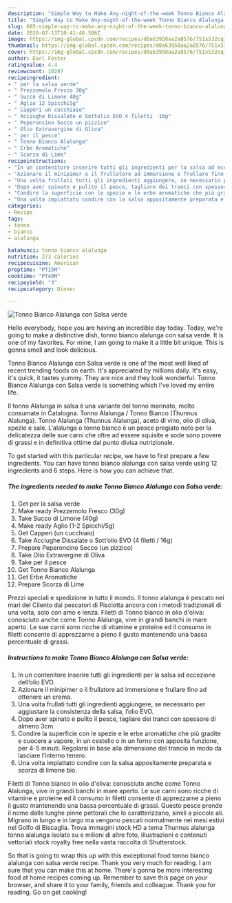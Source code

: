```yaml
---
description: "Simple Way to Make Any-night-of-the-week Tonno Bianco Alalunga con Salsa verde"
title: "Simple Way to Make Any-night-of-the-week Tonno Bianco Alalunga con Salsa verde"
slug: 685-simple-way-to-make-any-night-of-the-week-tonno-bianco-alalunga-con-salsa-verde
date: 2020-07-13T10:41:40.506Z
image: https://img-global.cpcdn.com/recipes/d0a63958aa2a8576/751x532cq70/tonno-bianco-alalunga-con-salsa-verde-recipe-main-photo.jpg
thumbnail: https://img-global.cpcdn.com/recipes/d0a63958aa2a8576/751x532cq70/tonno-bianco-alalunga-con-salsa-verde-recipe-main-photo.jpg
cover: https://img-global.cpcdn.com/recipes/d0a63958aa2a8576/751x532cq70/tonno-bianco-alalunga-con-salsa-verde-recipe-main-photo.jpg
author: Earl Foster
ratingvalue: 4.4
reviewcount: 10297
recipeingredient:
- " per la salsa verde"
- " Prezzemolo Fresco 30g"
- " Succo di Limone 40g"
- " Aglio 12 Spicchi5g"
- " Capperi un cucchiaio"
- " Acciughe Dissalate o Sottolio EVO 4 filetti  16g"
- " Peperoncino Secco un pizzico"
- " Olio Extravergine di Oliva"
- " per il pesce"
- " Tonno Bianco Alalunga"
- " Erbe Aromatiche"
- " Scorza di Lime"
recipeinstructions:
- "In un contenitore inserire tutti gli ingredienti per la salsa ad eccezione dell’olio EVO."
- "Azionare il minipimer o il frullatore ad immersione e frullare fino ad ottenere un crema."
- "Una volta frullati tutti gli ingredienti aggiungere, se necessario per aggiustare la consistenza della salsa, l’olio EVO."
- "Dopo aver spinato e pulito il pesce, tagliare dei tranci con spessore di almeno 3cm."
- "Condire la superficie con le spezie e le erbe aromatiche che più gradite e cuocere a vapore, in un cestello o in un forno con apposita funzione, per 4-5 minuti. Regolarsi in base alla dimensione del trancio in modo da lasciare l’interno tenero."
- "Una volta impiattato condire con la salsa appositamente preparata e scorza di limone bio."
categories:
- Recipe
tags:
- tonno
- bianco
- alalunga

katakunci: tonno bianco alalunga 
nutrition: 273 calories
recipecuisine: American
preptime: "PT15M"
cooktime: "PT40M"
recipeyield: "3"
recipecategory: Dinner

---
```



![Tonno Bianco Alalunga con Salsa verde](https://img-global.cpcdn.com/recipes/d0a63958aa2a8576/751x532cq70/tonno-bianco-alalunga-con-salsa-verde-recipe-main-photo.jpg)

Hello everybody, hope you are having an incredible day today. Today, we're going to make a distinctive dish, tonno bianco alalunga con salsa verde. It is one of my favorites. For mine, I am going to make it a little bit unique. This is gonna smell and look delicious.

Tonno Bianco Alalunga con Salsa verde is one of the most well liked of recent trending foods on earth. It's appreciated by millions daily. It's easy, it's quick, it tastes yummy. They are nice and they look wonderful. Tonno Bianco Alalunga con Salsa verde is something which I've loved my entire life.

Il tonno Alalunga in salsa è una variante del tonno marinato, molto consumate in Catalogna. Tonno Alalunga / Tonno Bianco (Thunnus Alalunga). Tonno Alalunga (Thunnus Alalunga), aceto di vino, olio di oliva, spezie e sale. L&#39;alalunga o tonno bianco è un pesce pregiato noto per la delicatezza delle sue carni che oltre ad essere squisite e sode sono povere di grassi e in definitiva ottime dal punto divisa nutrizionale.


To get started with this particular recipe, we have to first prepare a few ingredients. You can have tonno bianco alalunga con salsa verde using 12 ingredients and 6 steps. Here is how you can achieve that.

<!--inarticleads1-->

##### The ingredients needed to make Tonno Bianco Alalunga con Salsa verde:

1. Get  per la salsa verde
1. Make ready  Prezzemolo Fresco (30g)
1. Take  Succo di Limone (40g)
1. Make ready  Aglio (1-2 Spicchi/5g)
1. Get  Capperi (un cucchiaio)
1. Take  Acciughe Dissalate o Sott’olio EVO (4 filetti / 16g)
1. Prepare  Peperoncino Secco (un pizzico)
1. Take  Olio Extravergine di Oliva
1. Take  per il pesce
1. Get  Tonno Bianco Alalunga
1. Get  Erbe Aromatiche
1. Prepare  Scorza di Lime


Prezzi speciali e spedizione in tutto il mondo. Il tonno alalunga è pescato nei mari del Cilento dai pescatori di Pisciotta ancora con i metodi tradizionali di una volta, solo con amo e lenza. Filetti di Tonno bianco in olio d&#39;oliva: conosciuto anche come Tonno Alalunga, vive in grandi banchi in mare aperto. Le sue carni sono ricche di vitamine e proteine ed il consumo in filetti consente di apprezzarne a pieno il gusto mantenendo una bassa percentuale di grassi. 

<!--inarticleads2-->

##### Instructions to make Tonno Bianco Alalunga con Salsa verde:

1. In un contenitore inserire tutti gli ingredienti per la salsa ad eccezione dell’olio EVO.
1. Azionare il minipimer o il frullatore ad immersione e frullare fino ad ottenere un crema.
1. Una volta frullati tutti gli ingredienti aggiungere, se necessario per aggiustare la consistenza della salsa, l’olio EVO.
1. Dopo aver spinato e pulito il pesce, tagliare dei tranci con spessore di almeno 3cm.
1. Condire la superficie con le spezie e le erbe aromatiche che più gradite e cuocere a vapore, in un cestello o in un forno con apposita funzione, per 4-5 minuti. Regolarsi in base alla dimensione del trancio in modo da lasciare l’interno tenero.
1. Una volta impiattato condire con la salsa appositamente preparata e scorza di limone bio.


Filetti di Tonno bianco in olio d&#39;oliva: conosciuto anche come Tonno Alalunga, vive in grandi banchi in mare aperto. Le sue carni sono ricche di vitamine e proteine ed il consumo in filetti consente di apprezzarne a pieno il gusto mantenendo una bassa percentuale di grassi. Questo pesce prende il nome dalle lunghe pinne pettorali che lo caratterizzano, simili a piccole ali. Migrano in lungo e in largo ma vengono pescati normalmente nei mesi estivi nel Golfo di Biscaglia. Trova immagini stock HD a tema Thunnus alalunga tonno alalunga isolato su e milioni di altre foto, illustrazioni e contenuti vettoriali stock royalty free nella vasta raccolta di Shutterstock. 

So that is going to wrap this up with this exceptional food tonno bianco alalunga con salsa verde recipe. Thank you very much for reading. I am sure that you can make this at home. There's gonna be more interesting food at home recipes coming up. Remember to save this page on your browser, and share it to your family, friends and colleague. Thank you for reading. Go on get cooking!
